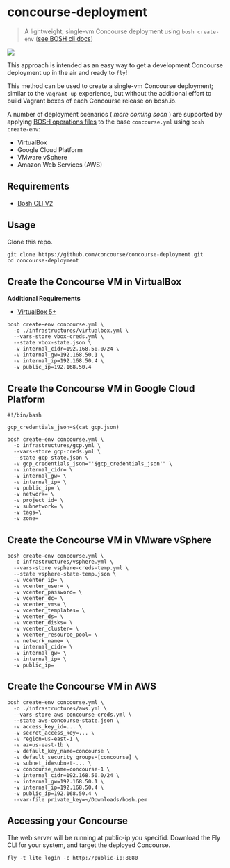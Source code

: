 # concourse-deployment
> A lightweight, single-vm Concourse deployment using `bosh create-env` ([see BOSH cli docs](https://bosh.io/docs/cli-v2.html))

![](https://upload.wikimedia.org/wikipedia/commons/thumb/c/c4/Paper_Airplane.png/200px-Paper_Airplane.png)

This approach is intended as an easy way to get a development Concourse deployment up in the air and ready to `fly`!

This method can be used to create a single-vm Concourse deployment; similar to the `vagrant up` experience, but without the additional effort to build Vagrant boxes of each Concourse release on bosh.io.

 A number of deployment scenarios ( _more coming soon_ ) are supported by applying [BOSH operations files](https://bosh.io/docs/cli-ops-files.html) to the base `concourse.yml` using `bosh create-env`:

- VirtualBox
- Google Cloud Platform
- VMware vSphere
- Amazon Web Services (AWS)

## Requirements
- [Bosh CLI V2](https://bosh.io/docs/cli-v2.html#install)


## Usage

Clone this repo.

```shell
git clone https://github.com/concourse/concourse-deployment.git
cd concourse-deployment
```

## Create the Concourse VM in VirtualBox
**Additional Requirements**
- [VirtualBox 5+](https://www.virtualbox.org/wiki/Downloads)

```shell
bosh create-env concourse.yml \
  -o ./infrastructures/virtualbox.yml \
  --vars-store vbox-creds.yml \
  --state vbox-state.json \
  -v internal_cidr=192.168.50.0/24 \
  -v internal_gw=192.168.50.1 \
  -v internal_ip=192.168.50.4 \
  -v public_ip=192.168.50.4
```

## Create the Concourse VM in Google Cloud Platform

```shell
#!/bin/bash

gcp_credentials_json=$(cat gcp.json)

bosh create-env concourse.yml \
  -o infrastructures/gcp.yml \
  --vars-store gcp-creds.yml \
  --state gcp-state.json \
  -v gcp_credentials_json="'$gcp_credentials_json'" \
  -v internal_cidr= \
  -v internal_gw= \
  -v internal_ip= \
  -v public_ip= \
  -v network= \
  -v project_id= \
  -v subnetwork= \
  -v tags=\
  -v zone=
```

## Create the Concourse VM in VMware vSphere

```shell
bosh create-env concourse.yml \
  -o infrastructures/vsphere.yml \
  --vars-store vsphere-creds-temp.yml \
  --state vsphere-state-temp.json \
  -v vcenter_ip= \
  -v vcenter_user= \
  -v vcenter_password= \
  -v vcenter_dc= \
  -v vcenter_vms= \
  -v vcenter_templates= \
  -v vcenter_ds= \
  -v vcenter_disks= \
  -v vcenter_cluster= \
  -v vcenter_resource_pool= \
  -v network_name= \
  -v internal_cidr= \
  -v internal_gw= \
  -v internal_ip= \
  -v public_ip=
 ```

 ## Create the Concourse VM in AWS

 ```shell
 bosh create-env concourse.yml \
   -o ./infrastructures/aws.yml \
   --vars-store aws-concourse-creds.yml \
   --state aws-concourse-state.json \
   -v access_key_id=... \
   -v secret_access_key=... \
   -v region=us-east-1 \
   -v az=us-east-1b \
   -v default_key_name=concourse \
   -v default_security_groups=[concourse] \
   -v subnet_id=subnet-... \
   -v concourse_name=concourse-1 \
   -v internal_cidr=192.168.50.0/24 \
   -v internal_gw=192.168.50.1 \
   -v internal_ip=192.168.50.4 \
   -v public_ip=192.168.50.4 \
   --var-file private_key=~/Downloads/bosh.pem
 ```

 ## Accessing your Concourse

 The web server will be running at public-ip you specifid. Download the Fly CLI for your system, and target the deployed Concourse.

`fly -t lite login -c http://public-ip:8080`
